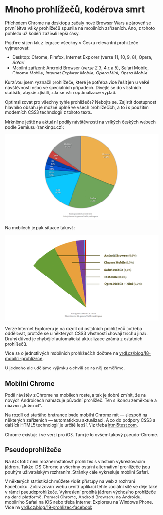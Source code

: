 # Mnoho prohlížečů, kodérova smrt

Příchodem Chrome na desktopu začaly nové Browser Wars a zároveň se první bitva války prohlížečů spustila na mobilních zařízeních. Ano, z tohoto pohledu už kodéři zažívali lepší časy.

Pojďme si jen tak z legrace všechny v Česku relevantní prohlížeče vyjmenovat:

- Desktop: Chrome, Firefox, Internet Explorer (verze 11, 10, 9, 8), Opera, *Safari*
- Mobilní zařízení: Android Browser (*verze 2.3*, 4.x a 5), Safari Mobile, Chrome Mobile, *Internet Explorer Mobile*, *Opera Mini*, *Opera Mobile*

Kurzívou jsem vyznačil prohlížeče, které je potřeba více řešit jen u velké návštěvnosti nebo ve speciálních případech. Dívejte se do vlastních statistik, abyste zjistili, zda se vám optimalizace vyplatí.

Optimalizovat pro všechny tyhle prohlížeče? Nebojte se. Zajistit dostupnost hlavního obsahu je možné úplně ve všech prohlížečích, a to i s použitím moderních CSS3 technologií z tohoto textu.

Mrkněme ještě na aktuální podíly návštěvnosti na velkých českých webech podle Gemiusu (rankings.cz):

![Statistiky pro desktopové prohlížeče](dist/images/original/statistiky-prohlizece-desktop.jpg)

Na mobilech je pak situace taková:

![Statistiky pro mobilní prohlížeče](dist/images/original/statistiky-prohlizece-mobil.jpg)

Verze Internet Exploreru je na rozdíl od ostatních prohlížečů potřeba oddělovat, protože se u některých CSS3 vlastností chovají trochu jinak. Druhý důvod je chybějící automatická aktualizace známá z ostatních prohlížečů.

Více se o jednotlivých mobilních prohlížečích dočtete na [vrdl.cz/blog/18-mobilni-prohlizece](http://www.vzhurudolu.cz/blog/18-mobilni-prohlizece).

U jednoho ale uděláme výjimku a chvíli se na něj zaměříme.

## Mobilní Chrome

Podíl návštěv z Chrome na mobilech roste, a tak je dobré zmínit, že na nových Androidech nahrazuje původní prohlížeč. Ten s ikonou zeměkoule a názvem „Internet“.

Na rozdíl od staršího bratrance bude mobilní Chrome mít — alespoň na některých zařízeních — automatickou aktualizaci. A co do podpory CSS3 a dalších HTML5 technologií je určitě lepší. Viz třeba [html5test.com](https://html5test.com/results/mobile.html).

Chrome existuje i ve verzi pro iOS. Tam je to ovšem  takový pseudo-Chrome.

## Pseudoprohlížeče

Na iOS totiž není možné instalovat prohlížeč s vlastním vykreslovacím jádrem. Takže iOS Chrome a všechny ostatní alternativní prohlížeče jsou pouhým uživatelským rozhraním. Stránky dále vykresluje mobilní Safari.

V některých statistikách můžete vidět přístupy na web z rozhraní Facebooku. Zobrazování webu uvnitř aplikací téhle sociální sítě se děje také v rámci pseudoprohlížeče. Vykreslení probíhá jádrem výchozího prohlížeče na dané platformě. Pomocí Chrome, Android Browseru na Androidu, mobilního Safari na iOS nebo třeba Internet Exploreru na Windows Phone. Více na [vrdl.cz/blog/19-prohlizec-facebook](http://www.vzhurudolu.cz/blog/19-prohlizec-facebook)
